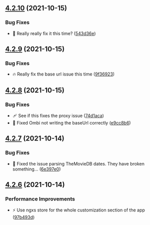 ## [4.2.10](https://github.com/Ombi-app/Ombi/compare/v4.2.9...v4.2.10) (2021-10-15)


### Bug Fixes

* :bug: Really really fix it this time? ([543d36e](https://github.com/Ombi-app/Ombi/commit/543d36e5615341bc8378cac377b843a3dbc1ef99))



## [4.2.9](https://github.com/Ombi-app/Ombi/compare/v4.2.8...v4.2.9) (2021-10-15)


### Bug Fixes

* :fire: Really fix the base url issue this time ([9f36923](https://github.com/Ombi-app/Ombi/commit/9f36923c51bfabf9cb026f2da14f9947050af0d9))



## [4.2.8](https://github.com/Ombi-app/Ombi/compare/v4.2.7...v4.2.8) (2021-10-15)


### Bug Fixes

* :adhesive_bandage: See if this fixes the proxy issue ([74d1aca](https://github.com/Ombi-app/Ombi/commit/74d1acae499707a7e21401f53eb2bb90c5bb9cfa))
* :bug: Fixed Ombi not writing the baseUrl correctly ([e9cc8b6](https://github.com/Ombi-app/Ombi/commit/e9cc8b6fe71d3e10c1a901e70227989b3362afe3))



## [4.2.7](https://github.com/Ombi-app/Ombi/compare/v4.2.6...v4.2.7) (2021-10-14)


### Bug Fixes

* :bug: Fixed the issue parsing TheMovieDB dates. They have broken something... ([6e397e0](https://github.com/Ombi-app/Ombi/commit/6e397e02e95f894a92e8bf02428efdcac1275b31))



## [4.2.6](https://github.com/Ombi-app/Ombi/compare/v4.2.5...v4.2.6) (2021-10-14)


### Performance Improvements

* :zap: Use ngxs store for the whole customization section of the app ([97b493d](https://github.com/Ombi-app/Ombi/commit/97b493d869feee59d360b484a6c59388a2aead1f))



